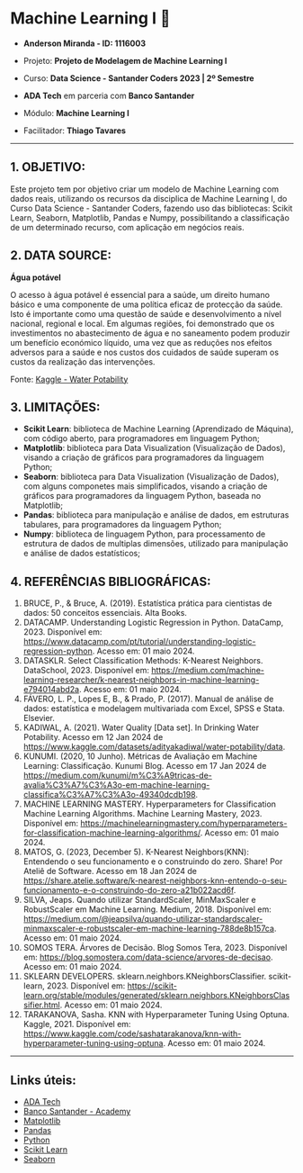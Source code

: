 # **Machine Learning I** 🚀

* **Anderson Miranda - ID: 1116003**

* Projeto: **Projeto de Modelagem de Machine Learning I**

* Curso: **Data Science - Santander Coders 2023 | 2º Semestre**
* **ADA Tech** em parceria com **Banco Santander**
* Módulo: **Machine Learning I**
* Facilitador: **Thiago Tavares**


----

## **1. OBJETIVO:**

Este projeto tem por objetivo criar um modelo de Machine Learning com dados reais, utilizando os recursos da disciplica de Machine Learning I, do Curso Data Science - Santander Coders, fazendo uso das bibliotecas: Scikit Learn, Seaborn, Matplotlib, Pandas e Numpy, possibilitando a classificação de um determinado recurso, com aplicação em negócios reais.


## **2. DATA SOURCE:**

**Água potável**

O acesso à água potável é essencial para a saúde, um direito humano básico e uma componente de uma política eficaz de protecção da saúde. Isto é importante como uma questão de saúde e desenvolvimento a nível nacional, regional e local. Em algumas regiões, foi demonstrado que os investimentos no abastecimento de água e no saneamento podem produzir um benefício económico líquido, uma vez que as reduções nos efeitos adversos para a saúde e nos custos dos cuidados de saúde superam os custos da realização das intervenções.

Fonte: [Kaggle - Water Potability](https://www.kaggle.com/datasets/adityakadiwal/water-potability/data)


## **3. LIMITAÇÕES:**

- **Scikit Learn**: biblioteca de Machine Learning (Aprendizado de Máquina), com código aberto, para programadores em linguagem Python;
- **Matplotlib**: biblioteca para Data Visualization (Visualização de Dados), visando a criação de gráficos para programadores da linguagem Python;
- **Seaborn**: biblioteca para Data Visualization (Visualização de Dados), com alguns componetes mais simplificados, visando a criação de gráficos para programadores da linguagem Python, baseada no Matplotlib;
- **Pandas**: biblioteca para manipulação e análise de dados, em estruturas tabulares, para programadores da linguagem Python;
- **Numpy**: biblioteca de linguagem Python, para processamento de estrutura de dados de multiplas dimensões, utilizado para manipulação e análise de dados estatísticos;


## **4. REFERÊNCIAS BIBLIOGRÁFICAS:**

1. BRUCE, P., & Bruce, A. (2019). Estatística prática para cientistas de dados: 50 conceitos essenciais. Alta Books.
2. DATACAMP. Understanding Logistic Regression in Python. DataCamp, 2023. Disponível em: https://www.datacamp.com/pt/tutorial/understanding-logistic-regression-python. Acesso em: 01 maio 2024.
3. DATASKLR. Select Classification Methods: K-Nearest Neighbors. DataSchool, 2023. Disponível em: https://medium.com/machine-learning-researcher/k-nearest-neighbors-in-machine-learning-e794014abd2a. Acesso em: 01 maio 2024.
4. FÁVERO, L. P., Lopes E, B., & Prado, P. (2017). Manual de análise de dados: estatística e modelagem multivariada com Excel, SPSS e Stata. Elsevier.
5. KADIWAL, A. (2021). Water Quality [Data set]. In Drinking Water Potability. Acesso em 12 Jan 2024 de  https://www.kaggle.com/datasets/adityakadiwal/water-potability/data.
6. KUNUMI. (2020, 10 Junho). Métricas de Avaliação em Machine Learning: Classificação. Kunumi Blog. Acesso em 17 Jan 2024 de https://medium.com/kunumi/m%C3%A9tricas-de-avalia%C3%A7%C3%A3o-em-machine-learning-classifica%C3%A7%C3%A3o-49340dcdb198.
7. MACHINE LEARNING MASTERY. Hyperparameters for Classification Machine Learning Algorithms. Machine Learning Mastery, 2023. Disponível em: https://machinelearningmastery.com/hyperparameters-for-classification-machine-learning-algorithms/. Acesso em: 01 maio 2024.
8. MATOS, G. (2023, December 5). K-Nearest Neighbors(KNN): Entendendo o seu funcionamento e o construindo do zero. Share! Por Ateliê de Software. Acesso em 18 Jan 2024 de https://share.atelie.software/k-nearest-neighbors-knn-entendo-o-seu-funcionamento-e-o-construindo-do-zero-a21b022acd6f.
9. SILVA, Jeaps. Quando utilizar StandardScaler, MinMaxScaler e RobustScaler em Machine Learning. Medium, 2018. Disponível em: https://medium.com/@jeapsilva/quando-utilizar-standardscaler-minmaxscaler-e-robustscaler-em-machine-learning-788de8b157ca. Acesso em: 01 maio 2024.
10. SOMOS TERA. Árvores de Decisão. Blog Somos Tera, 2023. Disponível em: https://blog.somostera.com/data-science/arvores-de-decisao. Acesso em: 01 maio 2024.
11. SKLEARN DEVELOPERS. sklearn.neighbors.KNeighborsClassifier. scikit-learn, 2023. Disponível em: https://scikit-learn.org/stable/modules/generated/sklearn.neighbors.KNeighborsClassifier.html. Acesso em: 01 maio 2024.
12. TARAKANOVA, Sasha. KNN with Hyperparameter Tuning Using Optuna. Kaggle, 2021. Disponível em: https://www.kaggle.com/code/sashatarakanova/knn-with-hyperparameter-tuning-using-optuna. Acesso em: 01 maio 2024.


----

## **Links úteis:**

- [ADA Tech](https://ada.tech/)
- [Banco Santander - Academy](https://app.santanderopenacademy.com/pt-BR/program/bolsas-santander-santander-coders-2023-2-edicao)
- [Matplotlib](https://matplotlib.org/stable)
- [Pandas](https://pandas.pydata.org)
- [Python](https://www.python.org)
- [Scikit Learn](https://scikit-learn.org)
- [Seaborn](https://seaborn.pydata.org)